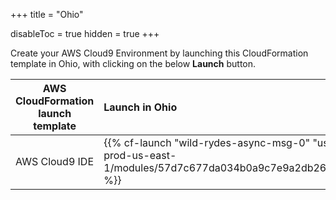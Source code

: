 +++
title = "Ohio"

disableToc = true
hidden = true
+++

Create your AWS Cloud9 Environment by launching this CloudFormation template in Ohio, with clicking on the below **Launch** button.


| AWS CloudFormation launch template | Launch in Ohio |
| ------ |:------|
| AWS Cloud9 IDE | {{% cf-launch "wild-rydes-async-msg-0" "us-east-2" "ee-assets-prod-us-east-1/modules/57d7c677da034b0a9c7e9a2db266b9bf/v1/template.yaml" %}} |
